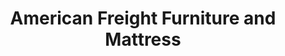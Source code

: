 ---
title: "American Freight Furniture and Mattress"
url: /pensacola/american-freight-furniture-and-mattress/
shop: furniture
---